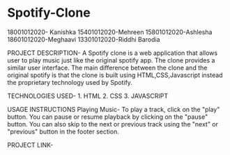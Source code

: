 # Spotify-Clone
18001012020- Kanishka
15401012020-Mehreen
15801012020-Ashlesha
18601012020-Meghaavi
13301012020-Riddhi Barodia

PROJECT DESCRIPTION- A Spotify clone is a web application that allows user to play music just like the original spotify app. The clone provides a similar user interface. The main difference between the clone and the original spotify is that the clone is built using HTML,CSS,Javascript instead the proprietary technology used by Spotify.

TECHNOLOGIES USED- 1. HTML 
                   2. CSS
                   3. JAVASCRIPT

USAGE INSTRUCTIONS
Playing Music- To play a track, click on the "play" button. You can pause or resume playback by clicking on the "pause" button. You can also skip to the next or previous track using the "next" or "previous" button in the footer section.

PROJECT LINK-

